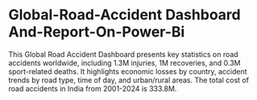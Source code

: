 # Global-Road-Accident Dashboard And-Report-On-Power-Bi
This Global Road Accident Dashboard presents key statistics on road accidents worldwide, including 1.3M injuries, 1M recoveries, and 0.3M sport-related deaths. It highlights economic losses by country, accident trends by road type, time of day, and urban/rural areas. The total cost of road accidents in India from 2001-2024 is 333.8M.
